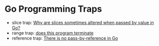 # Go Programming Traps

- slice trap: [Why are slices sometimes altered when passed by value in Go?](https://www.calhoun.io/why-are-slices-sometimes-altered-when-passed-by-value-in-go/)
- range trap: [does this program terminate](https://garbagecollected.org/2017/02/22/go-range-loop-internals/)
- reference trap: [There is no pass-by-reference in Go](https://dave.cheney.net/2017/04/29/there-is-no-pass-by-reference-in-go)
